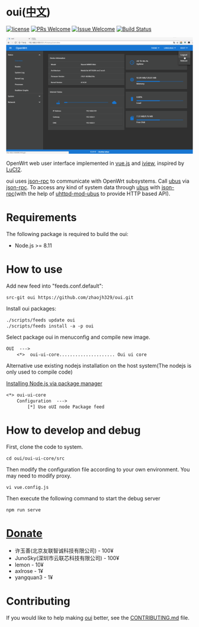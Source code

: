 # oui([中文](/README_ZH.md))

[1]: https://img.shields.io/badge/license-MIT-brightgreen.svg?style=plastic
[2]: /LICENSE
[3]: https://img.shields.io/badge/PRs-welcome-brightgreen.svg?style=plastic
[4]: https://github.com/zhaojh329/oui/pulls
[5]: https://img.shields.io/badge/Issues-welcome-brightgreen.svg?style=plastic
[6]: https://github.com/zhaojh329/oui/issues/new
[7]: https://travis-ci.org/zhaojh329/oui.svg?branch=master
[8]: https://travis-ci.org/zhaojh329/oui

[![license][1]][2]
[![PRs Welcome][3]][4]
[![Issue Welcome][5]][6]
[![Build Status][7]][8]

[vue.js]: https://github.com/vuejs/vue
[iview]: https://github.com/iview/iview
[LuCI2]: https://git.openwrt.org/?p=project/luci2/ui.git
[json-rpc]: https://www.jsonrpc.org/
[ubus]: https://wiki.openwrt.org/doc/techref/ubus
[uhttpd-mod-ubus]: https://wiki.openwrt.org/doc/techref/ubus#access_to_ubus_over_http

![](/screen-be6656a.gif)

OpenWrt web user interface implemented in [vue.js] and [iview], inspired by [LuCI2].

oui uses [json-rpc] to communicate with OpenWrt subsystems. Call [ubus] via [json-rpc].
To access any kind of system data through [ubus] with [json-rpc](with the help of [uhttpd-mod-ubus] to provide HTTP based API).

# Requirements

The following package is required to build the oui:

* Node.js >= 8.11

# How to use
Add new feed into "feeds.conf.default":
    
    src-git oui https://github.com/zhaojh329/oui.git

Install oui packages:
    
    ./scripts/feeds update oui
    ./scripts/feeds install -a -p oui

Select package oui in menuconfig and compile new image.

    OUI  --->
        <*>  oui-ui-core..................... Oui ui core

Alternative use existing nodejs installation on the host system(The nodejs is only used to compile code)

[Installing Node.js via package manager](https://nodejs.org/en/download/package-manager/)

    <*> oui-ui-core
        Configuration  --->
            [*] Use oUI node Package feed

# How to develop and debug
First, clone the code to system.

	cd oui/oui-ui-core/src

Then modify the configuration file according to your own environment.
You may need to modify proxy.

	vi vue.config.js

Then execute the following command to start the debug server

	npm run serve

# [Donate](https://gitee.com/zhaojh329/oui#project-donate-overview)

* 许玉善(北京友联智诚科技有限公司) - 100¥
* JunoSky(深圳市云联芯科技有限公司) - 100¥
* lemon - 10¥
* axlrose - 1¥
* yangquan3 - 1¥

# Contributing
If you would like to help making [oui](https://github.com/zhaojh329/oui) better,
see the [CONTRIBUTING.md](/CONTRIBUTING.md) file.
